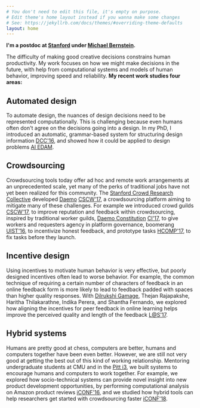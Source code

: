 ```yaml
---
# You don't need to edit this file, it's empty on purpose.
# Edit theme's home layout instead if you wanna make some changes
# See: https://jekyllrb.com/docs/themes/#overriding-theme-defaults
layout: home
---
```


**I'm a postdoc at <a href="https://www.stanford.edu" >Stanford</a> under <a href="http://hci.stanford.edu/msb/" >Michael Bernstein</a>.**

The difficulty of making good creative decisions constrains human productivity. My work focuses on how we might make decisions in the future, with help from computational systems and models of human behavior, improving speed and reliability. **My recent work studies four areas:**

## Automated design
To automate design, the nuances of design decisions need to be represented computationally. This is challenging because even humans often don't agree on the decisions going into a design. In my PhD, I introduced an automatic, grammar-based system for structuring design information <a class="button smallCaps" href="http://link.springer.com/chapter/10.1007/978-3-319-44989-0_15" >DCC'16</a>, and showed how it could be applied to design problems <a class="button smallCaps" href="http://doi.org/10.1017/S0890060417000464">AI EDAM</a>.

## Crowdsourcing
Crowdsourcing tools today offer ad hoc and remote work arrangements at an unprecedented scale, yet many of the perks of traditional jobs have not yet been realized for this community. The <a href="http://crowdresearch.stanford.edu" >Stanford Crowd Research Collective</a> developed <a href="http://www.daemo.org" >Daemo</a> <a class="button smallCaps" href="http://hci.stanford.edu/publications/2017/crowdguilds/CSCWDemo.pdf" >CSCW'17</a>, a crowdsourcing platform aiming to mitigate many of these challenges. For example we introduced crowd guilds <a class="button smallCaps" href="http://hci.stanford.edu/publications/2017/crowdguilds/guilds.pdf" >CSCW'17</a>, to improve reputation and feedback within crowdsourcing, inspired by traditional worker guilds, <a href="https://crowdresearch.github.io/open-gov/constitution/2016/11/21/constitution.html" >Daemo Constitution</a> <a class="button smallCaps" href="http://collectiveintelligenceconference.org" >CI'17</a>, to give workers and requesters agency in platform governance, boomerang <a class="button smallCaps" href="http://hci.stanford.edu/publications/2016/boomerang/boomerang-uist.pdf" >UIST'16</a>, to incentivize honest feedback, and prototype tasks <a class="button smallCaps" href="https://arxiv.org/pdf/1707.05645.pdf" >HCOMP'17</a>, to fix tasks before they launch.

## Incentive design
Using incentives to motivate human behavior is very effective, but poorly designed incentives often lead to worse behavior. For example, the common technique of requiring a certain number of characters of feedback in an online feedback form is more likely to lead to feedback padded with spaces than higher quality responses. With <a href="http://www.dilrukshigamage.com" >Dilrukshi Gamage</a>, Thejan Rajapakshe, Haritha Thilakarathne, Indika Perera, and Shantha Fernando, we explored how aligning the incentives for peer feedback in online learning helps improve the perceived quality and length of the feedback <a class="button smallCaps" href="https://arxiv.org/pdf/1703.06169.pdf" >L@S'17</a>.

## Hybrid systems
Humans are pretty good at chess, computers are better, humans and computers together have been even better. However, we are still not very good at getting the best out of this kind of working relationship. Mentoring undergraduate students at CMU and in the <a href="http://www.sis.pitt.edu/i3/" >Pitt i3</a>, we built systems to encourage humans and computers to work together. For example, we explored how socio-technical systems can provide novel insight into new product development opportunities, by performing computational analysis on Amazon product reviews  <a class="button smallCaps" href="http://ischools.org/the-iconference/about-the-iconference/iconference-2016-summary/" >iCONF'16</a>, and we studied how hybrid tools can help researchers get started with crowdsourcing faster <a class="button smallCaps" href="http://ischools.org/the-iconference/" >iCONF'18</a>.
